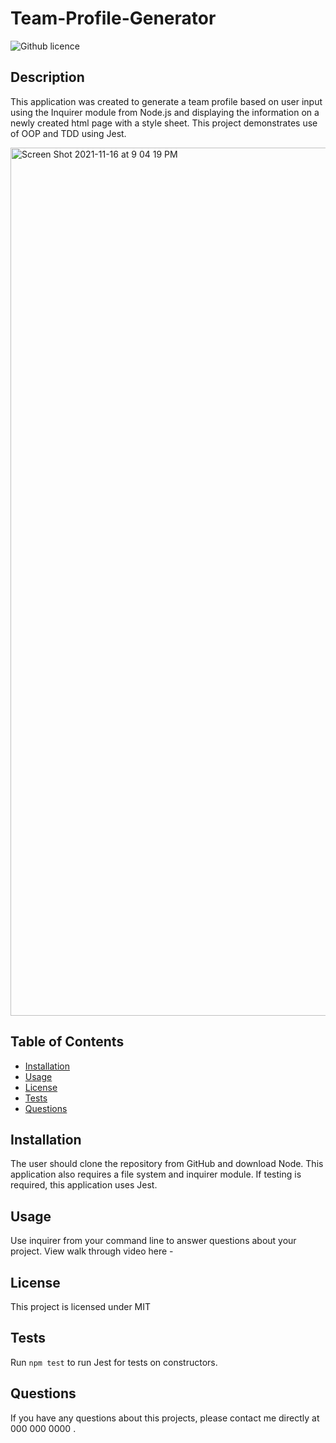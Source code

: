 # Team-Profile-Generator

![Github licence](http://img.shields.io/badge/license-MIT-blue.svg)

## Description 
This application was created to generate a team profile based on user input using the Inquirer module from Node.js 
and displaying the information on a newly created html page with a style sheet. This project demonstrates use of OOP and TDD using Jest. 

<img width="1389" alt="Screen Shot 2021-11-16 at 9 04 19 PM" src="https://user-images.githubusercontent.com/89114955/142096059-d1b874c6-577b-423f-b478-f055acc41dfe.png">

## Table of Contents
* [Installation](#installation)
* [Usage](#usage)
* [License](#license)
* [Tests](#tests)
* [Questions](#questions)

## Installation 
The user should clone the repository from GitHub and download Node. This application also requires a file system and inquirer module. If testing is required, this application uses Jest. 

## Usage 
Use inquirer from your command line to answer questions about your project.
View walk through video here - 


## License 
This project is licensed under MIT

## Tests
Run `npm test` to run Jest for tests on constructors. 

## Questions
If you have any questions about this projects, please contact me directly at 000 000 0000 .

